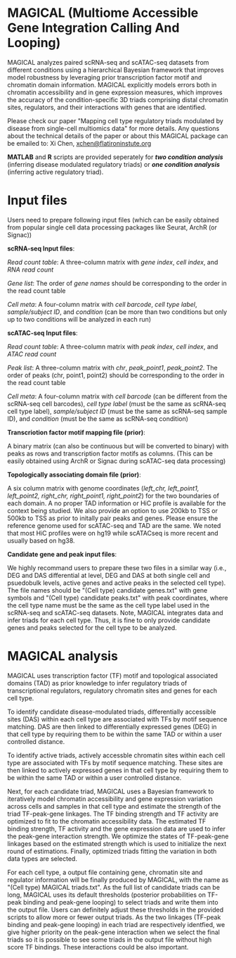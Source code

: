 # MAGICAL (Multiome Accessible Gene Integration Calling And Looping)

MAGICAL analyzes paired scRNA-seq and scATAC-seq datasets from different conditions using a hierarchical Bayesian framework that improves model robustness by leveraging prior transcription factor motif and chromatin domain information. MAGICAL explicitly models errors both in chromatin accessibility and in gene expression measures, which improves the accuracy of the condition-specific 3D triads comprising distal chromatin sites, regulators, and their interactions with genes that are identified. 

Please check our paper "Mapping cell type regulatory triads modulated by disease from single-cell multiomics data" for more details. Any questions about the technical details of the paper or about this MAGICAL package can be emailed to: Xi Chen, xchen@flatironinstute.org

**MATLAB** and **R** scripts are provided seperately for ***two condition analysis*** (inferring disease modulated regulatory triads) or ***one condition analysis*** (inferring active regulatory triad). 


# Input files

Users need to prepare following input files (which can be easily obtained from popular single cell data processing packages like Seurat, ArchR (or Signac))


**scRNA-seq Input files**:

*Read count table*: A three-column matrix with *gene index*, *cell index*, and *RNA read count*

*Gene list*: The order of *gene names* should be corresponding to the order in the read count table

*Cell meta*: A four-column matrix with *cell barcode*, *cell type label*, *sample/subject ID*, and *condition* (can be more than two conditions but only up to two conditions will be analyzed in each run)

**scATAC-seq Input files**:

*Read count table*: A three-column matrix with *peak index*, *cell index*, and *ATAC read count*

*Peak list*: A three-column matrix with *chr*, *peak_point1*, *peak_point2*. The order of peaks (chr, point1, point2) should be corresponding to the order in the read count table

*Cell meta*: A four-column matrix with *cell barcode* (can be different from the scRNA-seq cell barcodes), *cell type label* (must be the same as scRNA-seq cell type label), *sample/subject ID* (must be the same as scRNA-seq sample ID), and *condition* (must be the same as scRNA-seq condition)


**Transcriotion factor motif mapping file (prior)**:

A binary matrix (can also be continuous but will be converted to binary) with peaks as rows and transcription factor motifs as columns. (This can be easily obtained using ArchR or Signac during scATAC-seq data processing) 


**Topologically associating domain file (prior)**:

A six column matrix with genome coordinates (*left_chr, left_point1, left_point2, right_chr, right_point1, right_point2*) for the two boundaries of each domain. A no proper TAD information or HiC profile is available for the context being studied. We also provide an option to use 200kb to TSS or 500kb to TSS as prior to initally pair peaks and genes. Please ensure the reference genome used for scATAC-seq and TAD are the same. We noted that most HiC profiles were on hg19 while scATACseq is more recent and usually based on hg38. 


**Candidate gene and peak input files**:

We highly recommand users to prepare these two files in a similar way (i.e., DEG and DAS differential at level, DEG and DAS at both single cell and psuedobulk levels, active genes and active peaks in the selected cell type). The file names should be "(Cell type) candidate genes.txt" with gene symbols and "(Cell type) candidate peaks.txt" with peak coordinates, where the cell type name must be the same as the cell type label used in the scRNA-seq and scATAC-seq datasets. Note, MAGICAL integrates data and infer triads for each cell type. Thus, it is fine to only provide candidate genes and peaks selected for the cell type to be analyzed. 


# MAGICAL analysis

MAGICAL uses transcription factor (TF) motif and topological associated domains (TAD) as prior knowledge to infer regulatory triads of transcriptional regulators, regulatory chromatin sites and genes for each cell type. 

To identify candidate disease-modulated triads, differentially accessible sites (DAS) within each cell type are associated with TFs by motif sequence matching. DAS are then linked to differentially expressed genes (DEG) in that cell type by requiring them to be within the same TAD or within a user controlled distance. 

To identify active triads, actively accessble chromatin sites within each cell type are associated with TFs by motif sequence matching. These sites are then linked to actively expressed genes in that cell type by requiring them to be within the same TAD or within a user controlled distance. 

Next, for each candidate triad, MAGICAL uses a Bayesian framework to iteratively model chromatin accessibility and gene expression variation across cells and samples in that cell type and estimate the strength of the triad TF-peak-gene linkages. The TF binding strength and TF activity are optimized to fit to the chromatin accessibility data. The estimated TF binding strength, TF activity and the gene expression data are used to infer the peak-gene interaction strength. We optimize the states of TF-peak-gene linkages based on the estimated strength which is used to initialize the next round of estimations. Finally, optimized triads fitting the variation in both data types are selected.

For each cell type, a output file containing gene, chromatin site and regulator information will be finally produced by MAGICAL, with the name as "(Cell type) MAGICAL triads.txt". As the full list of candidate triads can be long, MAGICAL uses its default thresholds (posterior probabilities on TF-peak binding and peak-gene looping) to select triads and write them into the output file. Users can definitely adjust these thresholds in the provided scripts to allow more or fewer output triads. As the two linkages (TF-peak binding and peak-gene looping) in each triad are respectively identfied, we give higher priority on the peak-gene interaction when we select the final triads so it is possible to see some triads in the output file without high score TF bindings. These interactions could be also important.  



